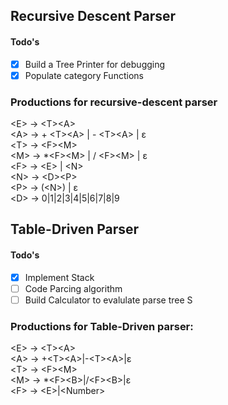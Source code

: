 
## Recursive Descent Parser

#### Todo's 
- [x] Build a Tree Printer for debugging
- [x] Populate category Functions

### Productions for recursive-descent parser
\<E\>  →  \<T\>\<A\>  
\<A\> → + \<T\>\<A\> | - \<T\>\<A\> | ε   
\<T\> →  \<F\>\<M\>  
\<M\> → *\<F\>\<M\> | / \<F\>\<M\> | ε   
\<F\> → \<E\> | \<N\>  
\<N\> → \<D\>\<P\>  
\<P\> → (\<N\>) | ε  
\<D\> → 0|1|2|3|4|5|6|7|8|9  


## Table-Driven Parser

#### Todo's
- [x] Implement Stack  
- [  ] Code Parcing algorithm  
- [  ] Build Calculator to evalulate parse tree  S 

### Productions for Table-Driven parser:

\<E\> → \<T\>\<A\>  
\<A\> → +\<T\>\<A\>|-\<T\>\<A\>|ε  
\<T\> → \<F\>\<M\>   
\<M\> → *\<F\>\<B\>|/\<F\>\<B\>|ε   
\<F\> → \<E\>|\<Number\>  
